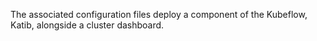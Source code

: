 The associated configuration files deploy a component of the Kubeflow, Katib, alongside a cluster dashboard.  
